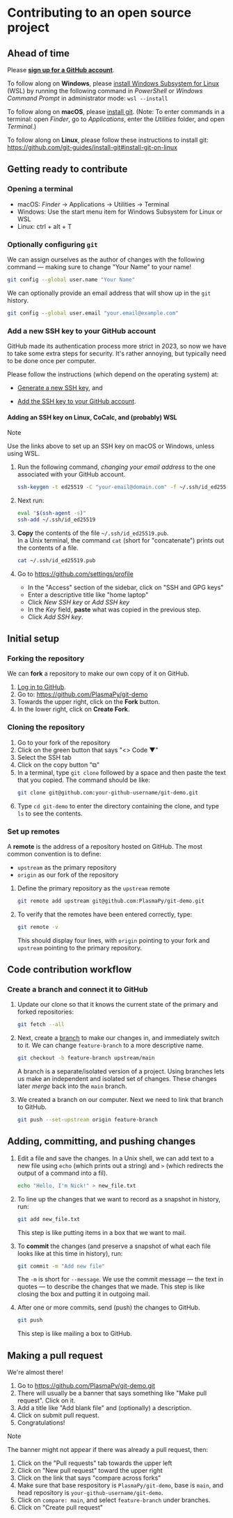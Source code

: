 # Contributing to an open source project

## Ahead of time

Please [**sign up for a GitHub account**](https://github.com/signup).

To follow along on **Windows**, please [install Windows Subsystem for Linux](https://learn.microsoft.com/en-us/windows/wsl/install#install-wsl-command) (WSL)
by running the following command in _PowerShell_ or _Windows Command Prompt_ in administrator mode:
`wsl --install`

To follow along on **macOS**, please [install git](https://github.com/git-guides/install-git#install-git-on-mac). (Note: To enter commands in a terminal: open _Finder_, go to _Applications_, enter the _Utilities_ folder, and open _Terminal_.)

To follow along on **Linux**, please follow these instructions to install git: https://github.com/git-guides/install-git#install-git-on-linux

## Getting ready to contribute

### Opening a terminal

 - macOS: _Finder_ → Applications → Utilities → Terminal
 - Windows: Use the start menu item for Windows Subsystem for Linux or WSL
 - Linux: ctrl + alt + T

### Optionally configuring `git`

We can assign ourselves as the author of changes with the following command
— making sure to change "Your Name" to your name!

```bash
git config --global user.name "Your Name"
```

We can optionally provide an email address that will show up in the 
`git` history.  

```bash
git config --global user.email "your.email@example.com"
```

### Add a new SSH key to your GitHub account

GitHub made its authentication process more strict in 2023, so now we 
have to take some extra steps for security. 
It's rather annoying, but typically need to be done once per computer. 

Please follow the instructions (which depend on the operating system) at: 

 - [Generate a new SSH key](https://docs.github.com/en/authentication/connecting-to-github-with-ssh/generating-a-new-ssh-key-and-adding-it-to-the-ssh-agent), and

 - [Add the SSH key to your GitHub account](https://docs.github.com/en/authentication/connecting-to-github-with-ssh/adding-a-new-ssh-key-to-your-github-account?platform=linux&tool=webui).


#### Adding an SSH key on Linux, CoCalc, and (probably) WSL

> [!NOTE]
> Use the links above to set up an SSH key on macOS or Windows, unless using WSL. 

1. Run the following command, _changing your email address_ to the one 
   associated with your GitHub account.

   ```bash
   ssh-keygen -t ed25519 -C "your-email@domain.com" -f ~/.ssh/id_ed25519 -N ""
   ```
   
2. Next run: 
   ```bash   
   eval "$(ssh-agent -s)"
   ssh-add ~/.ssh/id_ed25519
   ```

3. **Copy** the contents of the file `~/.ssh/id_ed25519.pub`.  
   In a Unix terminal, the command `cat` (short for "concatenate")
   prints out the contents of a file.

   ```bash
   cat ~/.ssh/id_ed25519.pub
   ```
   
4. Go to https://github.com/settings/profile
   - In the "Access" section of the sidebar, click on "SSH and GPG keys"
   - Enter a descriptive title like "home laptop"
   - Click _New SSH key_ or _Add SSH key_
   - In the _Key_ field, **paste** what was copied in the previous step.
   - Click _Add SSH key_.  

## Initial setup

### Forking the repository

We can **fork** a repository to make our own copy of it on GitHub.

1. [Log in to GitHub](https://github.com/login).
2. Go to: https://github.com/PlasmaPy/git-demo
3. Towards the upper right, click on the **Fork** button.
4. In the lower right, click on **Create Fork**.

### Cloning the repository

1. Go to your fork of the repository
2. Click on the green button that says "<> Code ▼"
3. Select the SSH tab
4. Click on the copy button "⧉"
5. In a terminal, type `git clone` followed by a space and then paste the text that you copied.
   The command should be like:
   ```bash
   git clone git@github.com:your-github-username/git-demo.git
   ```
6. Type `cd git-demo` to enter the directory containing the clone, and type `ls` to see the contents.   

### Set up remotes

A **remote** is the address of a repository hosted on GitHub. 
The most common convention is to define:
 - `upstream` as the primary repository
 - `origin` as our fork of the repository 

1. Define the primary repository as the `upstream` remote 
   ```bash
   git remote add upstream git@github.com:PlasmaPy/git-demo.git
   ``` 
   
2. To verify that the remotes have been entered correctly, type:
   ```bash
   git remote -v
   ```
   This should display four lines, with `origin` pointing to your fork
   and `upstream` pointing to the primary repository.

## Code contribution workflow   

### Create a branch and connect it to GitHub

1. Update our clone so that it knows the current state of the primary and forked repositories:
   ```bash
   git fetch --all
   ```
   
2. Next, create a 
   [branch](https://docs.github.com/en/pull-requests/collaborating-with-pull-requests/proposing-changes-to-your-work-with-pull-requests/about-branches)
   to make our changes in, and immediately switch to it. 
   We can change `feature-branch` to a more descriptive name.
   ```bash
   git checkout -b feature-branch upstream/main
   ```
   A branch is a separate/isolated version of a project.
   Using branches lets us make an independent and isolated set of changes. 
   These changes later _merge_ back into the `main` branch.

3. We created a branch on our computer. 
   Next we need to link that branch to GitHub.
   ```bash
   git push --set-upstream origin feature-branch 
   ```

## Adding, committing, and pushing changes

1. Edit a file and save the changes.
   In a Unix shell, we can add text to a new file 
   using `echo` (which prints out a string)
   and `>` (which redirects the output of a command into a fil). 
   
   ```bash 
   echo "Hello, I'm Nick!" > new_file.txt
   ```
   
2. To line up the changes that we want to record as a snapshot in history, run: 
   ```bash 
   git add new_file.txt
   ```
   This step is like putting items in a box that we want to mail.

3. To **commit** the changes (and preserve a snapshot of what each file looks like at this time in history), run:
   ```bash
   git commit -m "Add new file"
   ```
   The `-m` is short for `--message`. We use the commit message — the 
   text in quotes — to describe the changes that we made.
   This step is like closing the box and putting it in outgoing mail.

4. After one or more commits, send (push) the changes to GitHub.
   ```bash
   git push
   ```
   This step is like mailing a box to GitHub.

## Making a pull request

We're almost there!

1. Go to https://github.com/PlasmaPy/git-demo.git
2. There will usually be a banner that says something like "Make pull request". Click on it.
3. Add a title like "Add blank file" and (optionally) a description.
4. Click on submit pull request.  
5. Congratulations!

> [!NOTE]
> The banner might not appear if there was already a pull request, then: 
> 1. Click on the "Pull requests" tab towards the upper left
> 2. Click on "New pull request" toward the upper right
> 3. Click on the link that says "compare across forks"
> 4. Make sure that base respository is `PlasmaPy/git-demo`, base is `main`, and head repository is `your-github-username/git-demo`.
> 5. Click on `compare: main`, and select `feature-branch` under branches.
> 6. Click on "Create pull request"